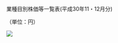 業種目別株価等一覧表(平成30年11・12月分)

（単位：円）

![](https://www.nta.go.jp/tmp/14a27065-f4c8-4647-8795-75fb98a03b3a/images/998322eed276da95122eff1653762ee8ed17b1f5b54840f0bd0cd819465dfeaf.jpg)